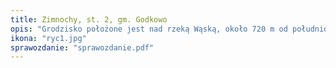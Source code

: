 ```yaml
---
title: Zimnochy, st. 2, gm. Godkowo
opis: "Grodzisko położone jest nad rzeką Wąską, około 720 m od południowo-zachodniego brzegu jeziora Okonie, na naturalnym wyniesieniu. Ma ono wymiary 35 x 37 m, a jego powierzchnia wynosi około 4,3 ara. Miejsce położenia grodziska wyróżnia się naturalnymi walorami obronnymi, które stanowi od południa bardzo stromy stok erozyjny wzgórza, opadający w kierunku rzeki."
ikona: "ryc1.jpg"
sprawozdanie: "sprawozdanie.pdf"
---
```

